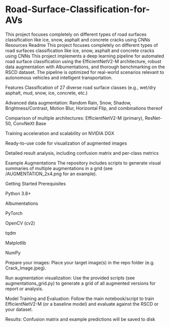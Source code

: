 # Road-Surface-Classification-for-AVs
This project focuses completely on different types of road surfaces classification like ice, snow, asphalt and concrete cracks using CNNs  Resources  Readme
This project focuses completely on different types of road surfaces classification like ice, snow, asphalt and concrete cracks using CNNs This project implements a deep learning pipeline for automated road surface classification using the EfficientNetV2-M architecture, robust data augmentation with Albumentations, and thorough benchmarking on the RSCD dataset. The pipeline is optimized for real-world scenarios relevant to autonomous vehicles and intelligent transportation.

Features Classification of 27 diverse road surface classes (e.g., wet/dry asphalt, mud, snow, ice, concrete, etc.)

Advanced data augmentation: Random Rain, Snow, Shadow, Brightness/Contrast, Motion Blur, Horizontal Flip, and combinations thereof

Comparison of multiple architectures: EfficientNetV2-M (primary), ResNet-50, ConvNeXt Base

Training acceleration and scalability on NVIDIA DGX

Ready-to-use code for visualization of augmented images

Detailed result analysis, including confusion matrix and per-class metrics

Example Augmentations The repository includes scripts to generate visual summaries of multiple augmentations in a grid (see /AUGMENTATION_2x4.png for an example).

Getting Started Prerequisites

Python 3.8+

Albumentations

PyTorch

OpenCV (cv2)

tqdm

Matplotlib

NumPy

Prepare your images: Place your target image(s) in the repo folder (e.g. Crack_Image.jpeg).

Run augmentation visualization: Use the provided scripts (see augmentations_grid.py) to generate a grid of all augmented versions for report or analysis.

Model Training and Evaluation: Follow the main notebook/script to train EfficientNetV2-M (or a baseline model) and evaluate against the RSCD or your dataset.

Results: Confusion matrix and example predictions will be saved to disk
